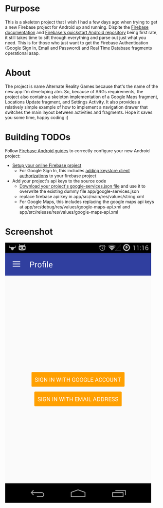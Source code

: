 # Purpose
This is a skeleton project that I wish I had a few days ago when trying to get a new Firebase project for Android up and running. Dispite the [Firebase documentation](https://firebase.google.com/docs/) and [Firebase's quickstart Android repository](https://github.com/firebase/quickstart-android) being first rate, it still takes time to sift through everything and parse out just what you need. This is for those who just want to get the Firebase Authentication (Google Sign In, Email and Password) and Real Time Database fragments operational asap. 

# About
The project is name Alternate Reality Games because that's the name of the new app I'm developing atm. So, because of ARGs requirements, the project also contains a skeleton implementation of a Google Maps fragment, Locations Update fragment, and Settings Activity. It also provides a relatively simple example of how to implement a navigation drawer that switches the main layout between activities and fragments.
Hope it saves you some time, happy coding :)

# Building TODOs
Follow [Firebase Android guides](https://github.com/firebase/quickstart-android) to correctly configure your new Android project:
- [Setup your online Firebase project](https://firebase.google.com/docs/android/setup)
  - For Google Sign In, this includes [adding keystore client authorizations](https://developers.google.com/android/guides/client-auth) to your firebase project
- Add your project's api keys to the source code
  - [Download your project's google-services.json file](https://support.google.com/firebase/answer/7015592) and use it to overwrite the existing dummy file app/google-services.json
  - replace firebase api key in app/src/main/res/values/string.xml
  - For Google Maps, this includes replacing the google maps api keys at app/src/debug/res/values/google-maps-api.xml and app/src/release/res/values/google-maps-api.xml
  
# Screenshot
![firebase hello world screenshot](/firebase-hello-world-screenshot.png?raw=true "Firebase hello world android app")
